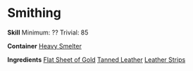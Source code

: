 <!-- TITLE: Golden Spaulders -->
<!-- SUBTITLE: Spaulders made with goldiness,  35 ac, 100 hp/mana, 30 avoidance-->

# Smithing
**Skill**
Minimum: ??
Trivial: 85

**Container**
[Heavy Smelter](heavy-smelter)

**Ingredients**
[Flat Sheet of Gold](flat-sheet-of-gold)
[Tanned Leather](tanned-leather)
[Leather Strips](leather-strips)